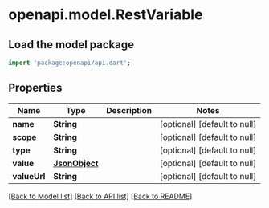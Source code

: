 # openapi.model.RestVariable

## Load the model package
```dart
import 'package:openapi/api.dart';
```

## Properties
Name | Type | Description | Notes
------------ | ------------- | ------------- | -------------
**name** | **String** |  | [optional] [default to null]
**scope** | **String** |  | [optional] [default to null]
**type** | **String** |  | [optional] [default to null]
**value** | [**JsonObject**](.md) |  | [optional] [default to null]
**valueUrl** | **String** |  | [optional] [default to null]

[[Back to Model list]](../README.md#documentation-for-models) [[Back to API list]](../README.md#documentation-for-api-endpoints) [[Back to README]](../README.md)


